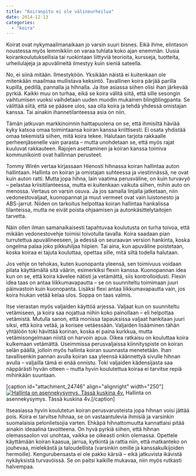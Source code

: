 ```yaml
---
title: "Koiranpito ei ole välineurheilua"
date: 2014-12-13
categories: 
  - "koira"
---
```


Koirat ovat nykymaailmanaikaan jo varsin suuri bisnes. Eikä ihme, elintason noustessa myös lemmikkiin on varaa tuhlata koko ajan enemmän. Uusia koirankoulutuksellisia tai ruokintaan liittyviä teorioita, kursseja, tuotteita, urheilulajeja ja apuvälineitä ilmestyy kuin sieniä sateella.

<!--more-->

No, ei siinä mitään. Ilmestyköön. Yksikään näistä ei kuitenkaan ole mitenkään maailmaa mullistava keksintö. Tavallinen koira pärjää parilla kupilla, pedillä, pannalla ja hihnalla. Ja itse asiassa siihen olisi ihan järkevää pyrkiä. Kaikki muu on turhaa, eikä se koira välitä siitä, että sille sesongin vaihtumisen vuoksi vaihdetaan uuden muodin mukainen blingblingpanta. Se välittää siitä, että se pääsee ulos, saa olla koira ja tehdä yhdessä omistajan kanssa. Tai ainakin ihannetilanteessa asia on niin.

Tämän jatkuvan markkinoinnin haittapuolena on se, että ihmisiltä häviää kyky katsoa omaa toimintaansa koiran kanssa kriittisesti. Ei osata yhdistää omaa tekemistä siihen, mitä koira tekee. Halutaan tarjota rakkaalle perheenjäsenelle vain parasta – mutta unohdetaan se, että myös rajat kuuluvat rakkauteen. Rajojen asettaminen ja koiran kanssa toimiva kommunikointi ovat hallinnan perusteet.

Tommy Wirén vertaa kirjassaan Hienosti hihnassa koiran hallintaa auton hallintaan. Hallinta on koiran ja omistajan suhteessa ja viestinnässä, ne ovat kuin auton ratti. Mutta jopa hihna, lain vaatima perusväline, on kuin turvavyö – pelastaa kriisitilanteessa, mutta ei kuitenkaan vaikuta siihen, mihin auto on menossa. Vertaus on varsin osuva. Ja jos samalla linjalla jatketaan, niin vedonestovaljaat, kuonopannat ja muut vermeet ovat vain luistonesto ja ABS-jarrut. Niiden on tarkoitus helpottaa koiran hallintaa hankalissa tilanteissa, mutta ne eivät poista ohjaamisen ja autonkäsittelytaitojen tarvetta.

Näin ollen ilman samanaikaisesti tapahtuvaa koulutusta on turha toivoa, että mikään vedonestovehje toimisi toivotulla tavalla. Koira saadaan pian turrutettua apuvälineeseen, ja edessä on seuraavan version hankinta, koska ongelma palaa joko pikkuhiljaa hiipien. Tai aina, kun apuväline poistetaan, koska koiraa ei tajuta kouluttaa, opettaa sille, mitä siltä todella halutaan.

Jos vehje on tehokas, kuten kuonopanta yleensä, sen toimivuus voidaan pilata käyttämällä sitä väärin, esimerkiksi flexin kanssa. Kuonopannan idea kun on se, että koira kävelee nätisti ja vetämättä, siis kontrolloidusti. Flexin idea taas on antaa liikkumavapautta – se on suunniteltu toimimaan juuri päinvastoin kuin kuonopanta. Lisäksi flexi antaa liikkumavapautta vain, jos koira hiukan vetää kelaa ulos. Soppa on taas valmis.

Itse vierastan myös valjaiden käyttöä arjessa. Valjaat kun on suunniteltu vetämiseen, ja koira saa nojattua niihin koko painollaan – eli helpottaa vetämistä. Mutulla sanon, että monissa tapauksissa valjaat hankitaan juuri siksi, että koira vetää, ja korisee vetäessään. Valjaiden lisääminen tähän yhtälöön toki hävittää korinan, koska ei paina kurkkua, mutta vetämisongelmaan niistä on harvoin apua. Oikea ratkaisu on kouluttaa koira kulkemaan vetämättä. Useimmissa perusvaljaissa kiinnityspiste on koiran selän päällä, jolloin myös hallinta koiran suunnasta menetetään. Ihan tavallisenkin pannan avulla koiran saa yleensä käännettyä sivulle hihnan avulla – valjailla tämä ei enää onnistu. Toki valjaiden kädensijasta saa näppärästi hyvän otteen – mutta hyvin koulutettua koiraa ei tarvitse repiä mihinkään suuntaan.

\[caption id="attachment\_24746" align="alignright" width="250"\][![Hallinta on asennekysymys. Tässä kuskina 4v.](images/Hallintaa-250x243.png)](https://www.katiska.eu/wp-content/uploads/2014/12/Hallintaa.png) Hallinta on asennekysymys. Tässä kuskina 4v.\[/caption\]

Itseasiassa hyvin koulutetun koiran perusvarusteista jopa hihnan voisi jättää pois. Koira ei tarvitse hihnaa, se on vastaantulevia ihmisiä ja varsinkin suomalaisia pelonlietsojia varten. Ehkäpä hihnattomuutta kannattaisi pitää ainakin ideaalina tavoitteena. On hyvä pyrkiä siihen, että hihnan olemassaolon voi unohtaa, vaikka se oikeasti onkin olemassa. Opettele käyttämään koiran kaasua, jarrua, kytkintä ja rattia niin, että matkanteko on jouhevaa, mielekästä ja taloudellista (varsinkin omille ja kanssakulkijoiden hermoille). Kengurubensasta ei ole pakko kärsiä – eikä jatkuvista ikävistä nykäyksistä turvavöissä. Se on paitsi kaikille mukavaa, niin myös rutkasti halvempaa.
